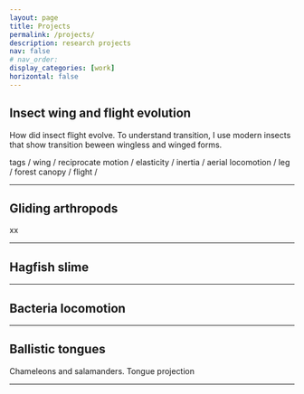 ```yaml
---
layout: page
title: Projects
permalink: /projects/
description: research projects
nav: false
# nav_order: 
display_categories: [work]
horizontal: false
---
```



## Insect wing and flight evolution

How did insect flight evolve. To understand transition, I use modern insects that show transition beween wingless and winged forms. 

tags / wing / reciprocate motion / elasticity / inertia / aerial locomotion / leg / forest canopy / flight /  


---- 
## Gliding arthropods 
xx

---
## Hagfish slime 


---
## Bacteria locomotion 


---
## Ballistic tongues

Chameleons and salamanders. Tongue projection


---


